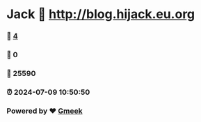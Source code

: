 # Jack :link: http://blog.hijack.eu.org 
### :page_facing_up: [4](http://blog.hijack.eu.org/tag.html) 
### :speech_balloon: 0 
### :hibiscus: 25590 
### :alarm_clock: 2024-07-09 10:50:50 
### Powered by :heart: [Gmeek](https://github.com/Meekdai/Gmeek)
